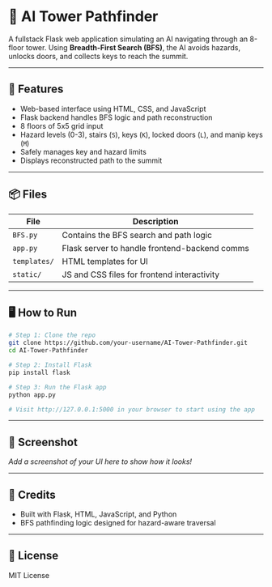 # 🧠 AI Tower Pathfinder

A fullstack Flask web application simulating an AI navigating through an 8-floor tower. Using **Breadth-First Search (BFS)**, the AI avoids hazards, unlocks doors, and collects keys to reach the summit.

---

## 🚀 Features

- Web-based interface using HTML, CSS, and JavaScript
- Flask backend handles BFS logic and path reconstruction
- 8 floors of 5x5 grid input
- Hazard levels (0-3), stairs (`S`), keys (`K`), locked doors (`L`), and manip keys (`M`)
- Safely manages key and hazard limits
- Displays reconstructed path to the summit

---

## 📦 Files

| File           | Description                                      |
|----------------|--------------------------------------------------|
| `BFS.py`       | Contains the BFS search and path logic           |
| `app.py`       | Flask server to handle frontend-backend comms    |
| `templates/`   | HTML templates for UI                            |
| `static/`      | JS and CSS files for frontend interactivity      |

---

## 🖥️ How to Run

```bash
# Step 1: Clone the repo
git clone https://github.com/your-username/AI-Tower-Pathfinder.git
cd AI-Tower-Pathfinder

# Step 2: Install Flask
pip install flask

# Step 3: Run the Flask app
python app.py

# Visit http://127.0.0.1:5000 in your browser to start using the app
```

---

## 📸 Screenshot
_Add a screenshot of your UI here to show how it looks!_

---

## 🧩 Credits
- Built with Flask, HTML, JavaScript, and Python
- BFS pathfinding logic designed for hazard-aware traversal

---

## 📜 License
MIT License

